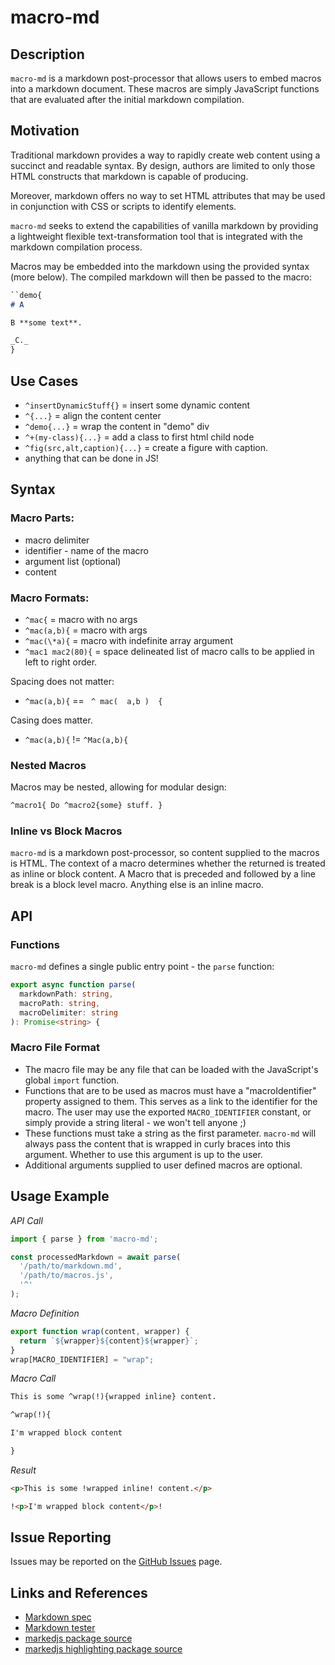 # macro-md

## Description

`macro-md` is a markdown post-processor that allows users to embed macros into a markdown document. These macros are simply JavaScript functions that are evaluated after the initial markdown compilation.

## Motivation

Traditional markdown provides a way to rapidly create web content using a succinct and readable syntax. By design, authors are limited to only those HTML constructs that markdown is capable of producing.

Moreover, markdown offers no way to set HTML attributes that may be used in conjunction with CSS or scripts to identify elements.

`macro-md` seeks to extend the capabilities of vanilla markdown by providing a lightweight flexible text-transformation tool that is integrated with the markdown compilation process.

Macros may be embedded into the markdown using the provided syntax (more below). The compiled markdown will then be passed to the macro:

```markdown
``demo{
# A

B **some text**.

_C._
}
```

## Use Cases

- `^insertDynamicStuff{}` = insert some dynamic content
- `^{...}` = align the content center
- `^demo{...}` = wrap the content in "demo" div
- `^+(my-class){...}` = add a class to first html child node
- `^fig(src,alt,caption){...}` = create a figure with caption.
- anything that can be done in JS!

## Syntax

### Macro Parts:

- macro delimiter
- identifier - name of the macro
- argument list (optional)
- content

### Macro Formats:

- `^mac{` = macro with no args
- `^mac(a,b){` = macro with args
- `^mac(\*a){` = macro with indefinite array argument
- `^mac1 mac2(80){` = space delineated list of macro calls to be applied in left to right order.

Spacing does not matter:
- `^mac(a,b){` == ` ^ mac(  a,b )  {`

Casing does matter.
- `^mac(a,b){` != `^Mac(a,b){`

### Nested Macros

Macros may be nested, allowing for modular design:

```markdown
^macro1{ Do ^macro2{some} stuff. }
```

### Inline vs Block Macros

`macro-md` is a markdown post-processor, so content supplied to the macros is HTML. The context of a macro determines whether the returned is treated as inline or block content. A Macro that is preceded and followed by a line break is a block level macro. Anything else is an inline macro.

## API

### Functions

`macro-md` defines a single public entry point - the `parse` function:

```typescript
export async function parse(
  markdownPath: string,
  macroPath: string,
  macroDelimiter: string
): Promise<string> {
```

### Macro File Format

- The macro file may be any file that can be loaded with the JavaScript's global `import` function.
- Functions that are to be used as macros must have a "macroIdentifier" property assigned to them. This serves as a link to the identifier for the macro. The user may use the exported `MACRO_IDENTIFIER` constant, or simply provide a string literal - we won't tell anyone ;)
- These functions must take a string as the first parameter. `macro-md` will always pass the content that is wrapped in curly braces into this argument. Whether to use this argument is up to the user.
- Additional arguments supplied to user defined macros are optional.

## Usage Example

_API Call_

```javascript
import { parse } from 'macro-md';

const processedMarkdown = await parse(
  '/path/to/markdown.md',
  '/path/to/macros.js',
  '^'
);
```

_Macro Definition_

```javascript
export function wrap(content, wrapper) {
  return `${wrapper}${content}${wrapper}`;
}
wrap[MACRO_IDENTIFIER] = "wrap";
```

_Macro Call_

```markdown
This is some ^wrap(!){wrapped inline} content.

^wrap(!){

I'm wrapped block content

}
```
_Result_

```html
<p>This is some !wrapped inline! content.</p>

!<p>I'm wrapped block content</p>!
```

## Issue Reporting

Issues may be reported on the [GitHub Issues](https://github.com/mpjovanovich/macro-md/issues) page.

## Links and References

- [Markdown spec](https://commonmark.org/)
- [Markdown tester](https://spec.commonmark.org/dingus/)
- [markedjs package source](https://github.com/markedjs/marked)
- [markedjs highlighting package source](https://github.com/markedjs/marked-highlight)

